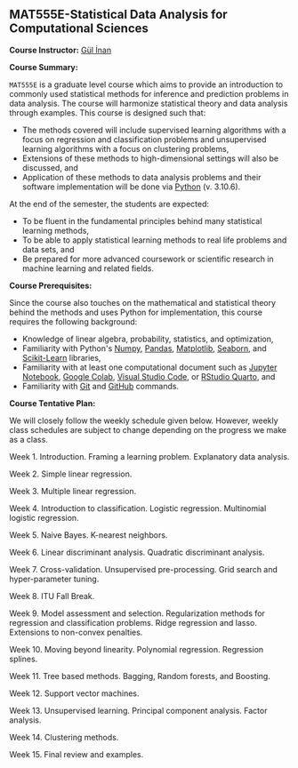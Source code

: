 ## MAT555E-Statistical Data Analysis for Computational Sciences  


**Course Instructor:** [Gül İnan](https://gulinan.github.io/)

**Course Summary:**


`MAT555E` is a graduate level course which aims to provide an introduction to commonly used statistical methods for inference and prediction
problems in data analysis. The course will harmonize statistical theory and data analysis through examples. This course is designed such that:

  - The methods covered will include supervised learning algorithms with a focus on regression and classification problems and unsupervised learning algorithms with a 
  focus on clustering problems,   
  - Extensions of these methods to high-dimensional settings will also be discussed, and
  - Application of these methods to data analysis problems and their software implementation 
  will be done via [Python](https://www.python.org/downloads/) (v. 3.10.6).
 
At the end of the semester, the students are expected:

  - To be fluent in the fundamental principles behind many statistical learning methods,
  - To be able to apply statistical learning methods to real life problems and data sets, and
  - Be prepared for more advanced coursework or scientific research in machine learning and related fields.

**Course Prerequisites:**

Since the course also touches on the mathematical and statistical theory behind the methods and uses Python for implementation, this course requires the following background:


  - Knowledge of linear algebra, probability, statistics, and optimization,
  - Familiarity with Python's [Numpy](https://numpy.org/), [Pandas](https://pandas.pydata.org/), [Matplotlib](https://matplotlib.org/), [Seaborn](https://seaborn.pydata.org/), and [Scikit-Learn](https://scikit-learn.org/stable/) libraries, 
  - Familiarity with at least one computational document such as [Jupyter Notebook](https://jupyter.org/), [Google Colab](https://colab.research.google.com/), [Visual Studio Code](https://code.visualstudio.com/), or [RStudio Quarto](https://quarto.org/docs/tools/rstudio.html), and
  - Familiarity with [Git](https://git-scm.com/) and [GitHub](https://github.com/) commands.


**Course Tentative Plan:**

We will closely follow the weekly schedule given below. However, weekly class schedules are subject to change depending on the progress we make as a class.

Week 1. Introduction. Framing a learning problem. Explanatory data analysis.

Week 2. Simple linear regression.

Week 3. Multiple linear regression.

Week 4. Introduction to classification. Logistic regression. Multinomial logistic regression. 

Week 5. Naive Bayes. K-nearest neighbors.

Week 6. Linear discriminant analysis. Quadratic discriminant analysis. 

Week 7. Cross-validation. Unsupervised pre-processing. Grid search and hyper-parameter tuning.

Week 8. ITU Fall Break.

Week 9. Model assessment and selection. Regularization methods for regression and classification problems. Ridge regression and lasso. Extensions to non-convex penalties.

Week 10. Moving beyond linearity. Polynomial regression. Regression splines.

Week 11. Tree based methods. Bagging, Random forests, and Boosting.

Week 12. Support vector machines.

Week 13. Unsupervised learning. Principal component analysis. Factor analysis.

Week 14. Clustering methods.

Week 15. Final review and examples.
